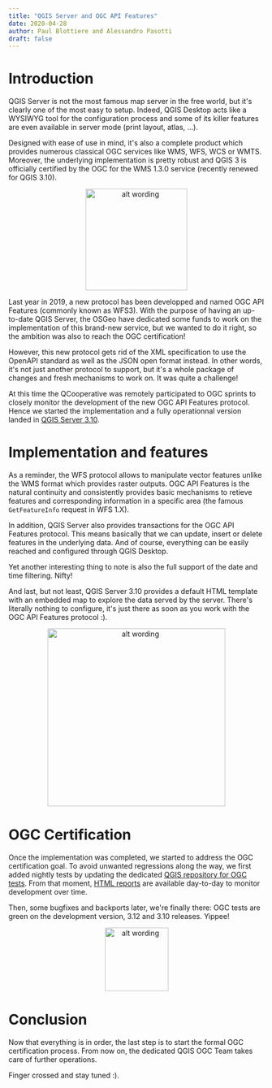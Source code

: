 ```yaml
---
title: "QGIS Server and OGC API Features"
date: 2020-04-28
author: Paul Blottiere and Alessandro Pasotti
draft: false
---
```



# Introduction

QGIS Server is not the most famous map server in the free world, but it's
clearly one of the most easy to setup. Indeed, QGIS Desktop acts like a WYSIWYG
tool for the configuration process and some of its killer features are even
available in server mode (print layout, atlas, ...).

Designed with ease of use in mind, it's also a complete product which provides
numerous classical OGC services like WMS, WFS, WCS or WMTS. Moreover, the
underlying implementation is pretty robust and QGIS 3 is officially certified
by the OGC for the WMS 1.3.0 service (recently renewed for QGIS 3.10).

<p align="center">
<img src="/images/blog/ogcapif/badge.png" alt="alt wording" style="height:200px;">
</p>

Last year in 2019, a new protocol has been developped and named OGC API
Features (commonly known as WFS3). With the purpose of having an up-to-date
QGIS Server, the OSGeo have dedicated some funds to work on the implementation
of this brand-new service, but we wanted to do it right, so the ambition was
also to reach the OGC certification!

However, this new protocol gets rid of the XML specification to use the OpenAPI
standard as well as the JSON open format instead. In other words, it's not just
another protocol to support, but it's a whole package of changes and fresh
mechanisms to work on. It was quite a challenge!

At this time the QCooperative was remotely participated to OGC sprints to
closely monitor the development of the new OGC API Features protocol. Hence we
started the implementation and a fully operationnal version landed in [QGIS
Server 3.10](http://blog.qgis.org/2019/11/26/qgis-server-is-ready-for-the-new-ogc-api-for-features-protocol/).


# Implementation and features

As a reminder, the WFS protocol allows to manipulate vector features unlike the
WMS format which provides raster outputs. OGC API Features is the natural
continuity and consistently provides basic mechanisms to retieve features and
corresponding information in a specific area (the famous `GetFeatureInfo`
request in WFS 1.X).

In addition, QGIS Server also provides transactions for the OGC API Features
protocol. This means basically that we can update, insert or delete features in
the underlying data. And of course, everything can be easily reached and
configured through QGIS Desktop.

Yet another interesting thing to note is also the full support of the date and
time filtering. Nifty!

And last, but not least, QGIS Server 3.10 provides a default HTML template
with an embedded map to explore the data served by the server. There's
literally nothing to configure, it's just there as soon as you work with the
OGC API Features protocol :).

<p align="center">
<img src="/images/blog/ogcapif/template.png" alt="alt wording" style="height:350px;">
</p>


# OGC Certification

Once the implementation was completed, we started to address the OGC certification
goal. To avoid unwanted regressions along the way, we first added nightly tests
by updating the dedicated
[QGIS repository for OGC tests](https://github.com/qgis/QGIS-Server-CertifSuite).
From that moment, [HTML reports](http://test.qgis.org/ogc_cite/) are available
day-to-day to monitor development over time.

Then, some bugfixes and backports later, we're finally there: OGC tests are
green on the development version, 3.12 and 3.10 releases. Yippee!

<p align="center">
<img src="/images/blog/ogcapif/green.png" alt="alt wording" style="height:125px;">
</p>


# Conclusion

Now that everything is in order, the last step is to start the formal OGC
certification process. From now on, the dedicated QGIS OGC Team takes care of
further operations.

Finger crossed and stay tuned :).

